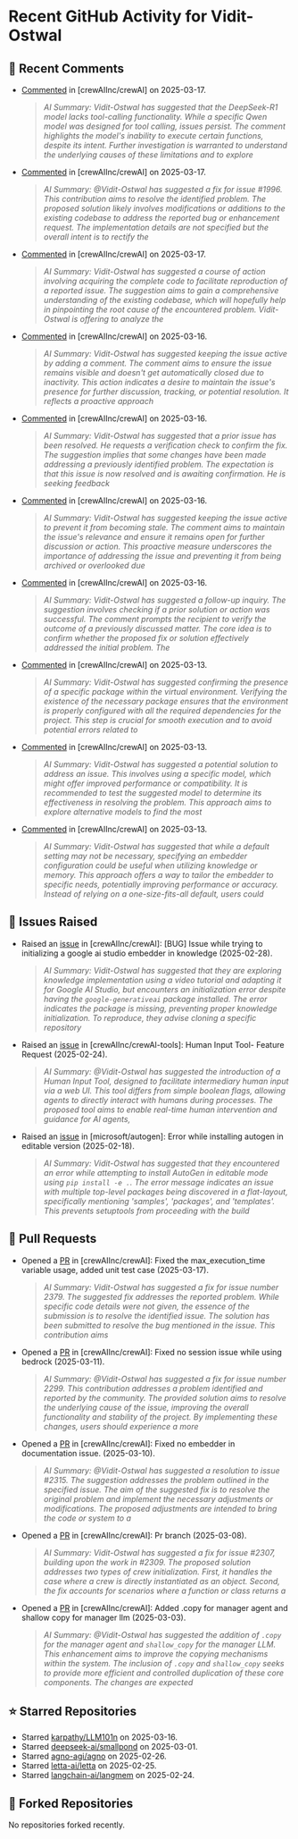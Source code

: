 # Recent GitHub Activity for Vidit-Ostwal

## 💬 Recent Comments
- [Commented](https://github.com/crewAIInc/crewAI/issues/2383#issuecomment-2730416805) in [crewAIInc/crewAI] on 2025-03-17.
  > *AI Summary: Vidit-Ostwal has suggested that the DeepSeek-R1 model lacks tool-calling functionality. While a specific Qwen model was designed for tool calling, issues persist. The comment highlights the model's inability to execute certain functions, despite its intent. Further investigation is warranted to understand the underlying causes of these limitations and to explore*
- [Commented](https://github.com/crewAIInc/crewAI/pull/2388#issuecomment-2730361650) in [crewAIInc/crewAI] on 2025-03-17.
  > *AI Summary: @Vidit-Ostwal has suggested a fix for issue #1996. This contribution aims to resolve the identified problem. The proposed solution likely involves modifications or additions to the existing codebase to address the reported bug or enhancement request. The implementation details are not specified but the overall intent is to rectify the*
- [Commented](https://github.com/crewAIInc/crewAI/issues/2383#issuecomment-2729485919) in [crewAIInc/crewAI] on 2025-03-17.
  > *AI Summary: Vidit-Ostwal has suggested a course of action involving acquiring the complete code to facilitate reproduction of a reported issue. The suggestion aims to gain a comprehensive understanding of the existing codebase, which will hopefully help in pinpointing the root cause of the encountered problem. Vidit-Ostwal is offering to analyze the*
- [Commented](https://github.com/crewAIInc/crewAI/issues/2097#issuecomment-2727367307) in [crewAIInc/crewAI] on 2025-03-16.
  > *AI Summary: Vidit-Ostwal has suggested keeping the issue active by adding a comment. The comment aims to ensure the issue remains visible and doesn't get automatically closed due to inactivity. This action indicates a desire to maintain the issue's presence for further discussion, tracking, or potential resolution. It reflects a proactive approach*
- [Commented](https://github.com/crewAIInc/crewAI/issues/2023#issuecomment-2727366277) in [crewAIInc/crewAI] on 2025-03-16.
  > *AI Summary: Vidit-Ostwal has suggested that a prior issue has been resolved. He requests a verification check to confirm the fix. The suggestion implies that some changes have been made addressing a previously identified problem. The expectation is that this issue is now resolved and is awaiting confirmation. He is seeking feedback*
- [Commented](https://github.com/crewAIInc/crewAI/issues/2025#issuecomment-2727365981) in [crewAIInc/crewAI] on 2025-03-16.
  > *AI Summary: Vidit-Ostwal has suggested keeping the issue active to prevent it from becoming stale. The comment aims to maintain the issue's relevance and ensure it remains open for further discussion or action. This proactive measure underscores the importance of addressing the issue and preventing it from being archived or overlooked due*
- [Commented](https://github.com/crewAIInc/crewAI/issues/2055#issuecomment-2727365666) in [crewAIInc/crewAI] on 2025-03-16.
  > *AI Summary: Vidit-Ostwal has suggested a follow-up inquiry. The suggestion involves checking if a prior solution or action was successful. The comment prompts the recipient to verify the outcome of a previously discussed matter. The core idea is to confirm whether the proposed fix or solution effectively addressed the initial problem. The*
- [Commented](https://github.com/crewAIInc/crewAI/issues/2361#issuecomment-2721608961) in [crewAIInc/crewAI] on 2025-03-13.
  > *AI Summary: Vidit-Ostwal has suggested confirming the presence of a specific package within the virtual environment. Verifying the existence of the necessary package ensures that the environment is properly configured with all the required dependencies for the project. This step is crucial for smooth execution and to avoid potential errors related to*
- [Commented](https://github.com/crewAIInc/crewAI/issues/2358#issuecomment-2720931279) in [crewAIInc/crewAI] on 2025-03-13.
  > *AI Summary: Vidit-Ostwal has suggested a potential solution to address an issue. This involves using a specific model, which might offer improved performance or compatibility. It is recommended to test the suggested model to determine its effectiveness in resolving the problem. This approach aims to explore alternative models to find the most*
- [Commented](https://github.com/crewAIInc/crewAI/pull/2317#issuecomment-2720071374) in [crewAIInc/crewAI] on 2025-03-13.
  > *AI Summary: Vidit-Ostwal has suggested that while a default setting may not be necessary, specifying an embedder configuration could be useful when utilizing knowledge or memory. This approach offers a way to tailor the embedder to specific needs, potentially improving performance or accuracy. Instead of relying on a one-size-fits-all default, users could*

## 🐛 Issues Raised
- Raised an [issue](https://github.com/crewAIInc/crewAI/issues/2255) in [crewAIInc/crewAI]: [BUG] Issue while trying to initializing a google ai studio embedder in knowledge (2025-02-28).
  > *AI Summary: Vidit-Ostwal has suggested that they are exploring knowledge implementation using a video tutorial and adapting it for Google AI Studio, but encounters an initialization error despite having the `google-generativeai` package installed. The error indicates the package is missing, preventing proper knowledge initialization. To reproduce, they advise cloning a specific repository*
- Raised an [issue](https://github.com/crewAIInc/crewAI-tools/issues/223) in [crewAIInc/crewAI-tools]: Human Input Tool- Feature Request (2025-02-24).
  > *AI Summary: @Vidit-Ostwal has suggested the introduction of a Human Input Tool, designed to facilitate intermediary human input via a web UI. This tool differs from simple boolean flags, allowing agents to directly interact with humans during processes. The proposed tool aims to enable real-time human intervention and guidance for AI agents,*
- Raised an [issue](https://github.com/microsoft/autogen/issues/5591) in [microsoft/autogen]: Error while installing autogen in editable version (2025-02-18).
  > *AI Summary: Vidit-Ostwal has suggested that they encountered an error while attempting to install AutoGen in editable mode using `pip install -e .`. The error message indicates an issue with multiple top-level packages being discovered in a flat-layout, specifically mentioning 'samples', 'packages', and 'templates'. This prevents setuptools from proceeding with the build*

## 🚀 Pull Requests
- Opened a [PR](https://github.com/crewAIInc/crewAI/pull/2388) in [crewAIInc/crewAI]: Fixed the max_execution_time variable usage, added unit test case (2025-03-17).
  > *AI Summary: Vidit-Ostwal has suggested a fix for issue number 2379. The suggested fix addresses the reported problem. While specific code details were not given, the essence of the submission is to resolve the identified issue. The solution has been submitted to resolve the bug mentioned in the issue. This contribution aims*
- Opened a [PR](https://github.com/crewAIInc/crewAI/pull/2337) in [crewAIInc/crewAI]: Fixed no session issue while using bedrock (2025-03-11).
  > *AI Summary: @Vidit-Ostwal has suggested a fix for issue number 2299. This contribution addresses a problem identified and reported by the community. The provided solution aims to resolve the underlying cause of the issue, improving the overall functionality and stability of the project. By implementing these changes, users should experience a more*
- Opened a [PR](https://github.com/crewAIInc/crewAI/pull/2317) in [crewAIInc/crewAI]: Fixed no embedder in documentation issue. (2025-03-10).
  > *AI Summary: @Vidit-Ostwal has suggested a resolution to issue #2315. The suggestion addresses the problem outlined in the specified issue. The aim of the suggested fix is to resolve the original problem and implement the necessary adjustments or modifications. The proposed adjustments are intended to bring the code or system to a*
- Opened a [PR](https://github.com/crewAIInc/crewAI/pull/2312) in [crewAIInc/crewAI]: Pr branch (2025-03-08).
  > *AI Summary: Vidit-Ostwal has suggested a fix for issue #2307, building upon the work in #2309. The proposed solution addresses two types of crew initialization. First, it handles the case where a crew is directly instantiated as an object. Second, the fix accounts for scenarios where a function or class returns a*
- Opened a [PR](https://github.com/crewAIInc/crewAI/pull/2265) in [crewAIInc/crewAI]: Added .copy for manager agent and shallow copy for manager llm (2025-03-03).
  > *AI Summary: @Vidit-Ostwal has suggested the addition of `.copy` for the manager agent and `shallow_copy` for the manager LLM. This enhancement aims to improve the copying mechanisms within the system. The inclusion of `.copy` and `shallow_copy` seeks to provide more efficient and controlled duplication of these core components. The changes are expected*

## ⭐ Starred Repositories
- Starred [karpathy/LLM101n](https://github.com/karpathy/LLM101n) on 2025-03-16.
- Starred [deepseek-ai/smallpond](https://github.com/deepseek-ai/smallpond) on 2025-03-01.
- Starred [agno-agi/agno](https://github.com/agno-agi/agno) on 2025-02-26.
- Starred [letta-ai/letta](https://github.com/letta-ai/letta) on 2025-02-25.
- Starred [langchain-ai/langmem](https://github.com/langchain-ai/langmem) on 2025-02-24.

## 🍴 Forked Repositories
No repositories forked recently.

